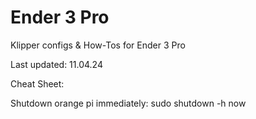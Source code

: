 # Ender 3 Pro
Klipper configs & How-Tos for Ender 3 Pro

Last updated: 11.04.24



Cheat Sheet:

Shutdown orange pi immediately:      sudo shutdown -h now
